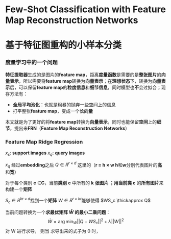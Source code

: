 # Few-Shot Classification with **Feature Map Reconstruction** Networks

# 基于**特征图重构**的小样本分类

### 度量学习中的一个问题

**特征提取器**生成的是图片的**feature map**，距离**度量函数**是需要的是**整张图片**的**向量表示**，所以需要将**feature map**转换为**向量表示**；在**理想状态**下，转换为**向量表示**后，可以保留**feature map**的**粒度信息**和**细节信息**，同时模型也**不**会过拟合；现存方法有：

- **全局平均池化**：也就是粗暴的抛弃一些空间上的信息
- 打平整张**feature map**，变成一个**长向量**



本文就是为了更好的将**feature map**转换为**向量表示**，同时也能保留**空间**上的**细节**，提出来**FRN**（**Feature Map Reconstruction Networks**）



### Feature Map Ridge Regression

$x_s$:   **support images**                 $x_q$:  **query images**

$x_q$    经过**embedding**之后    $Q \in R^{r \times d}$     这里的（**r = h $\times$​​ w    h**和**w**分别代表图片的**高**和**宽**）



对于每个类别 **c** $\in$​​​​​  **C**，当前**类别** **c** 中所有的 **k** **张图片 **；用当前**类 c** 的**所有图片**来构建一个**矩阵**

 $S_c \in R^{ kr \times d}$​​      找到一个**矩阵** $W \in  R^{r \times kr}$​​     能够使得 $WS_c \thickapprox Q$​​

 

当前问题转换为一个**求最优矩阵  $\bar {W}$​  的最小二乘问题**：
$$
\bar{W} = \arg \min_W ||Q-WS_c||^2 + \lambda||W||^2
$$
对 W 进行求导， 则当 求导出来的式子为 0 时，
